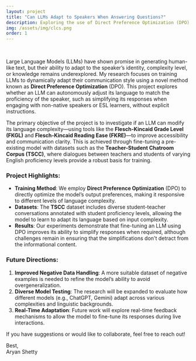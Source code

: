 ```yaml
---
layout: project
title: "Can LLMs Adapt to Speakers When Answering Questions?"
description: Exploring the use of Direct Preference Optimization (DPO) to train language models that adapt their communication style based on the speaker’s identity and complexity level.
img: /assets/img/clcs.png
order: 1
---
```


<br>

Large Language Models (LLMs) have shown promise in generating human-like text, but their ability to adapt to the speaker’s identity, complexity level, or knowledge remains underexplored. My research focuses on training LLMs to dynamically adapt their communication style using a novel method known as **Direct Preference Optimization** (DPO). This project explores whether an LLM can autonomously adjust its language to match the proficiency of the speaker, such as simplifying its responses when engaging with non-native speakers or ESL learners, without explicit instructions.

The primary objective of the project is to investigate if an LLM can modify its language complexity—using tools like the **Flesch-Kincaid Grade Level (FKGL)** and **Flesch-Kincaid Reading Ease (FKRE)**—to improve accessibility and communication clarity. This is achieved through fine-tuning a pre-existing model with datasets such as the **Teacher-Student Chatroom Corpus (TSCC)**, where dialogues between teachers and students of varying English proficiency levels provide a robust basis for training.

### Project Highlights:
- **Training Method**: We employ **Direct Preference Optimization** (DPO) to directly optimize the model’s output preferences, making it responsive to different levels of language complexity.
- **Datasets**: The **TSCC** dataset includes diverse student-teacher conversations annotated with student proficiency levels, allowing the model to learn to adapt its language based on input complexity.
- **Results**: Our experiments demonstrate that fine-tuning an LLM using DPO improves its ability to simplify responses when required, although challenges remain in ensuring that the simplifications don't detract from the informational content.

### Future Directions:
1. **Improved Negative Data Handling**: A more suitable dataset of negative examples is needed to refine the model’s ability to avoid overgeneralization.
2. **Diverse Model Testing**: The research will be expanded to evaluate how different models (e.g., ChatGPT, Gemini) adapt across various complexities and linguistic backgrounds.
3. **Real-Time Adaptation**: Future work will explore real-time feedback mechanisms to allow the model to fine-tune its responses during live interactions.

If you have suggestions or would like to collaborate, feel free to reach out!

Best,  
Aryan Shetty

